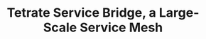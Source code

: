 ---
title: "Tetrate Service Bridge, a Large-Scale Service Mesh"
description: "Tetrate provides trusted connectivity and control for AI. Empower developers while safeguarding the business. Built atop the proven Envoy proxy & Envoy AI Gateway."
categories: ["resources"]
excerpt: "Tetrate provides trusted connectivity and control for AI. Empower developers while safeguarding the business. Built atop the proven Envoy proxy & Envoy AI Gateway."
---